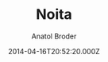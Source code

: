 ---
title: Noita
github: 'https://github.com/penibelst/jekyll-noita'
demo: 'https://noita.penibelst.de/'
author: Anatol Broder
ssg:
  - Jekyll
cms:
  - No Cms
date: 2014-04-16T20:52:20.000Z
github_branch: gh-pages
description: Noita is a Jekyll theme built with Foundation
stale: true
---